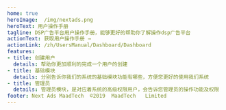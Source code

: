```yaml
---
home: true
heroImage:  /img/nextads.png
heroText: 用户操作手册
tagline: DSP广告平台用户操作手册，能够更好的帮助你了解操作dsp广告平台
actionText: 获取用户操作手册 →
actionLink: /zh/UsersManual/Dashboard/Dashboard
features:
- title: 创建用户
  details: 帮助你更加顺利的完成一个用户的创建
- title: 基础模块
  details: 分别告诉你我们的系统的基础模块功能有哪些，方便您更好的使用我们系统
- title: 管理员
  details: 管理员模块，是对应着系统的高级权限用户，会告诉您管理员的操作功能及权限
footer: Next Ads MaadTech  ©2019  MaadTech   Limited
---
```

